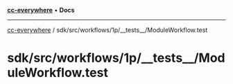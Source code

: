 [**cc-everywhere**](../../../../../../index.md) • **Docs**

***

[cc-everywhere](../../../../../../index.md) / sdk/src/workflows/1p/\_\_tests\_\_/ModuleWorkflow.test

# sdk/src/workflows/1p/\_\_tests\_\_/ModuleWorkflow.test
